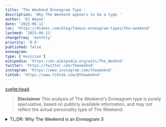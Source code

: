 ```yaml
---
title: 'The Weekend Enneagram Type '
description: 'Why The Weekend appears to be a type '
author: 'DJ Wayne'
date: '2023-06-11'
loc: 'https://9takes.com/blog/famous-enneagram-types/the-weekend'
lastmod: '2023-06-11'
changefreq: 'monthly'
priority: '0.6'
published: false
enneagram:
type: ['musician']
wikipedia: 'https://en.wikipedia.org/wiki/The_Weeknd'
twitter: 'https://twitter.com/theweeknd'
instagram: 'https://www.instagram.com/theweeknd'
tiktok: 'https://www.tiktok.com/@theweeknd'
---
```


<svelte:head>
<!-- <meta property="og:image" content="https://9takes.com/types/3s/The-Weekend.webp" /> -->
  <link rel="canonical" href="https://9takes.com/blog/famous-enneagram-types/The-Weekend">
</svelte:head>
<!-- <script>
	import  PopCard  from "../../../lib/components/atoms/PopCard.svelte";
</script>
<div
	style="display: flex;
    justify-content: center;
    margin: 1rem 0;
	"
>
	<PopCard
		image={`/types/7s/${'The-Weekend'}.webp`}
		showIcon={false}
		displayText="The Weekend"
		subtext=""
	/>
</div> -->

> **Disclaimer** This analysis of The Weekend's Enneagram type is purely speculative, based on publicly available information, and may not reflect the actual personality type of The Weekend.

<details>
<summary class="accordion">TL;DR: Why The Weekend is an Enneagram 3</summary>
<div class="panel">
<ul>
<li></li>
<li></li>
<li></li>
<li></li>
</ul>
  </div>
</details>

<p class="firstLetter"></p>
